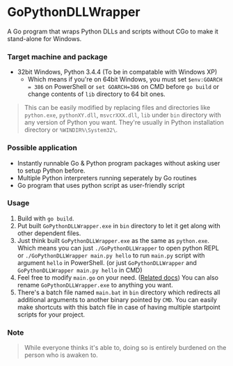 # GoPythonDLLWrapper
A Go program that wraps Python DLLs and scripts without CGo to make it stand-alone for Windows.

### Target machine and package
  - 32bit Windows, Python 3.4.4 (To be in compatable with Windows XP)
    - Which means if you're on 64bit Windows, you must set `$env:GOARCH = 386` on PowerShell or `set GOARCH=386` on CMD before `go build` or change contents of `lib` directory to 64 bit ones.

> This can be easily modified by replacing files and directories like `python.exe`, `pythonXY.dll`, `msvcrXXX.dll`, `lib` under `bin` directory with any version of Python you want. They're usually in Python installation directory or `%WINDIR%\System32\`.

### Possible application
  - Instantly runnable Go & Python program packages without asking user to setup Python before.
  - Multiple Python interpreters running seperately by Go routines
  - Go program that uses python script as user-friendly script

### Usage
  1. Build with `go build`.
  2. Put built `GoPythonDLLWrapper.exe` in `bin` directory to let it get along with other dependent files.
  3. Just think built `GoPythonDLLWrapper.exe` as the same as `python.exe`. Which means you can just `./GoPythonDLLWrapper` to open python REPL or `./GoPythonDLLWrapper main.py hello` to run `main.py` script with argument `hello` in PowerShell. (or just `GoPythonDLLWrapper` and `GoPythonDLLWrapper main.py hello` in CMD)
  4. Feel free to modify `main.go` on your need. ([Related docs](https://docs.python.org/3/c-api/index.html)) You can also rename `GoPythonDLLWrapper.exe` to anything you want.
  5. There's a batch file named `main.bat` in `bin` directory which redirects all additional arguments to another binary pointed by `CMD`. You can easily make shortcuts with this batch file in case of having multiple startpoint scripts for your project.
  
### Note
> While everyone thinks it's able to, doing so is entirely burdened on the person who is awaken to.
